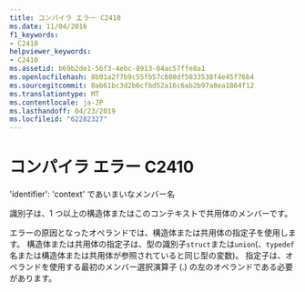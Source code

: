 ```yaml
---
title: コンパイラ エラー C2410
ms.date: 11/04/2016
f1_keywords:
- C2410
helpviewer_keywords:
- C2410
ms.assetid: b69b2de1-56f3-4ebc-8913-04ac57ffe8a1
ms.openlocfilehash: 8b01a2f7b9c55fb57c880df5033538f4e45f76b4
ms.sourcegitcommit: 0ab61bc3d2b6cfbd52a16c6ab2b97a8ea1864f12
ms.translationtype: MT
ms.contentlocale: ja-JP
ms.lasthandoff: 04/23/2019
ms.locfileid: "62282327"
---
```

# <a name="compiler-error-c2410"></a>コンパイラ エラー C2410

'identifier': 'context' であいまいなメンバー名

識別子は、1 つ以上の構造体またはこのコンテキストで共用体のメンバーです。

エラーの原因となったオペランドでは、構造体または共用体の指定子を使用します。 構造体または共用体の指定子は、型の識別子`struct`または`union`(、`typedef`名または構造体または共用体が参照されていると同じ型の変数)。 指定子は、オペランドを使用する最初のメンバー選択演算子 (.) の左のオペランドである必要があります。